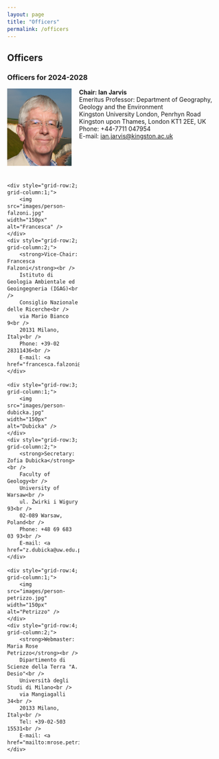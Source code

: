 ```yaml
---
layout: page
title: "Officers"
permalink: /officers
---
```

## Officers

### Officers for 2024-2028

<div style="display:grid; grid-row-gap:20px;">
    <div style="grid-row:1; grid-column:1;">
        <img src="images/person-jarvis.jpg" width="150px" alt="Jarvis" />
    </div>
    <div style="grid-row:1; grid-column:2;">
      <strong>Chair: Ian Jarvis</strong><br />
      Emeritus Professor:  Department of Geography, Geology and the Environment<br />
      Kingston University London, Penrhyn Road<br />
      Kingston upon Thames, London KT1 2EE, UK<br />
      Phone: +44-7711 047954<br />
      E-mail: <a href="mailto:ian.jarvis@kingston.ac.uk">ian.jarvis@kingston.ac.uk</a>
    </div>
    
    <div style="grid-row:2; grid-column:1;">
        <img src="images/person-falzoni.jpg" width="150px" alt="Francesca" />
    </div>
    <div style="grid-row:2; grid-column:2;">
        <strong>Vice-Chair: Francesca Falzoni</strong><br />
        Istituto di Geologia Ambientale ed Geoingegneria (IGAG)<br />
        Consiglio Nazionale delle Ricerche<br /> 
        via Mario Bianco 9<br />
        20131 Milano, Italy<br />
        Phone: +39-02 28311436<br />
        E-mail: <a href="francesca.falzoni@cnr.it">francesca.falzoni@cnr.it</a>
    </div>
    
    <div style="grid-row:3; grid-column:1;">
        <img src="images/person-dubicka.jpg" width="150px" alt="Dubicka" />
    </div>
    <div style="grid-row:3; grid-column:2;">
        <strong>Secretary: Zofia Dubicka</strong><br />
        Faculty of Geology<br />
        University of Warsaw<br /> 
        ul. Żwirki i Wigury 93<br />
        02-089 Warsaw, Poland<br />
        Phone: +48 69 683 03 93<br />
        E-mail: <a href="z.dubicka@uw.edu.pl">z.dubicka@uw.edu.pl</a>
    </div>

    <div style="grid-row:4; grid-column:1;">
        <img src="images/person-petrizzo.jpg" width="150px" alt="Petrizzo" />
    </div>
    <div style="grid-row:4; grid-column:2;">
        <strong>Webmaster: Maria Rose Petrizzo</strong><br />
        Dipartimento di Scienze della Terra "A. Desio"<br />
        Università degli Studi di Milano<br />
        via Mangiagalli 34<br />
        20133 Milano, Italy<br />
        Tel: +39-02-503 15531<br />
        E-mail: <a href="mailto:mrose.petrizzo@unimi.it">mrose.petrizzo@unimi.it</a>  
    </div>
</div>
